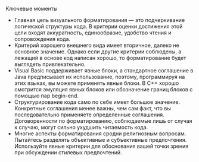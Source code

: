 Ключевые моменты

* Главная цель визуального форматирования — это подчеркивание логической структуры кода. В критерии оценки достижения
 этой цели входят аккуратность, единообразие, удобство чтения и сопровождения кода.
* Критерий хорошего внешнего вида имеет вторичное, далеко не основное значение. Однако если другие критерии соблюдены, а
 лежащий в основе код написан хорошо, то форматирование будет выглядеть привлекательно.
* Visual Basic поддерживает явные блоки, а стандартное соглашение в Java предписывает их использование, поэтому,
 программируя на этих языках, вы можете применять явные блоки. В C++ хорошо смотрится эмуляция явных блоков или
 обозначение границ блоков с помощью пар begin-end.
* Структурирование кода само по себе имеет большое значение. Конкретные соглашения менее важны, чем сам факт, что вы
 последовательно применяете определенные соглашения. Договоренности по форматированию, соблюдаемые лишь от случая к
 случаю, могут сильно ухудшить читаемость кода.
* Многие аспекты форматирования сродни религиозным вопросам. Пытайтесь разделять объективные и субъективные
 предпочтения. Используйте явные критерии для обоснования вашей точки зрения при обсуждении стилевых предпочтений.
